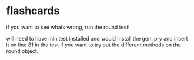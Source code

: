 # flashcards


if you want to see whats wrong, run the round test!

will need to have minitest installed and would install the gem pry and insert it on line 81 in the test if you want to try out the different methods on the round object.
